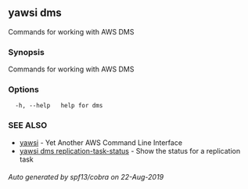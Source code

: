 ## yawsi dms

Commands for working with AWS DMS

### Synopsis


Commands for working with AWS DMS

### Options

```
  -h, --help   help for dms
```

### SEE ALSO
* [yawsi](yawsi.md)	 - Yet Another AWS Command Line Interface
* [yawsi dms replication-task-status](yawsi_dms_replication-task-status.md)	 - Show the status for a replication task

###### Auto generated by spf13/cobra on 22-Aug-2019

